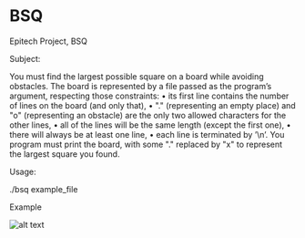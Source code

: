 # BSQ
Epitech Project, BSQ

Subject:

You must find the largest possible square on a board while avoiding obstacles.
The board is represented by a file passed as the program’s argument, respecting those constraints:
• its first line contains the number of lines on the board (and only that),
• "." (representing an empty place) and "o" (representing an obstacle) are the only two allowed characters for the
other lines,
• all of the lines will be the same length (except the first one),
• there will always be at least one line,
• each line is terminated by ’\n’.
You program must print the board, with some "." replaced by "x" to represent the largest square you found.

Usage:

./bsq example_file

Example


![alt text](https://raw.githubusercontent.com/alexandre10044/BSQ/master/example.png)
